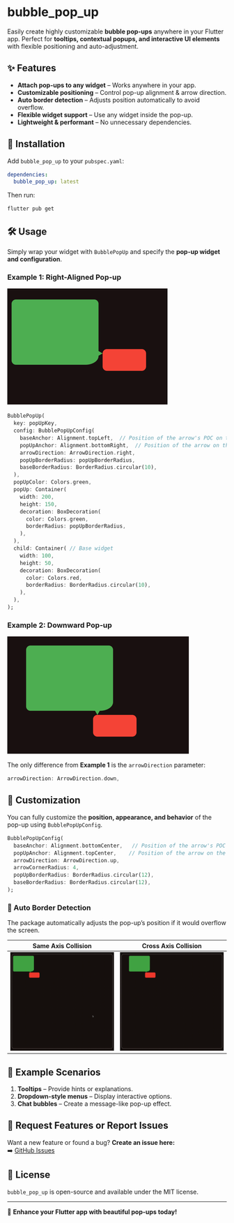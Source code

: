 # bubble_pop_up

Easily create highly customizable **bubble pop-ups** anywhere in your Flutter app. Perfect for **tooltips, contextual popups, and interactive UI elements** with flexible positioning and auto-adjustment.

## ✨ Features

- **Attach pop-ups to any widget** – Works anywhere in your app.
- **Customizable positioning** – Control pop-up alignment & arrow direction.
- **Auto border detection** – Adjusts position automatically to avoid overflow.
- **Flexible widget support** – Use any widget inside the pop-up.
- **Lightweight & performant** – No unnecessary dependencies.

## 🚀 Installation

Add `bubble_pop_up` to your `pubspec.yaml`:

```yaml
dependencies:
  bubble_pop_up: latest
```

Then run:

```sh
flutter pub get
```

## 🛠️ Usage

Simply wrap your widget with `BubblePopUp` and specify the **pop-up widget and configuration**.

### Example 1: Right-Aligned Pop-up

![Example 1](documentation/top_left-bottom_right_right.png)

```dart
BubblePopUp(
  key: popUpKey,
  config: BubblePopUpConfig(
    baseAnchor: Alignment.topLeft,  // Position of the arrow's POC on the base widget
    popUpAnchor: Alignment.bottomRight,  // Position of the arrow on the pop-up widget
    arrowDirection: ArrowDirection.right,
    popUpBorderRadius: popUpBorderRadius,
    baseBorderRadius: BorderRadius.circular(10),
  ),
  popUpColor: Colors.green,
  popUp: Container(
    width: 200,
    height: 150,
    decoration: BoxDecoration(
      color: Colors.green,
      borderRadius: popUpBorderRadius,
    ),
  ),
  child: Container( // Base widget
    width: 100,
    height: 50,
    decoration: BoxDecoration(
      color: Colors.red,
      borderRadius: BorderRadius.circular(10),
    ),
  ),
);
```

### Example 2: Downward Pop-up

![Example 2](documentation/top_left-bottom_right-down.png)

The only difference from **Example 1** is the `arrowDirection` parameter:

```dart
arrowDirection: ArrowDirection.down,
```

## 🎨 Customization

You can fully customize the **position, appearance, and behavior** of the pop-up using `BubblePopUpConfig`.

```dart
BubblePopUpConfig(
  baseAnchor: Alignment.bottomCenter,   // Position of the arrow's POC on the base widget
  popUpAnchor: Alignment.topCenter,    // Position of the arrow on the pop-up widget
  arrowDirection: ArrowDirection.up,
  arrowCornerRadius: 4,
  popUpBorderRadius: BorderRadius.circular(12),
  baseBorderRadius: BorderRadius.circular(12),
);
```

### 🔄 Auto Border Detection
The package automatically adjusts the pop-up’s position if it would overflow the screen.

| Same Axis Collision | Cross Axis Collision |
|---------------------|----------------------|
| ![same-axis](documentation/same-axis-collision.gif) | ![cross-axis](documentation/cross-axis-collision.gif) |

## 📌 Example Scenarios

1. **Tooltips** – Provide hints or explanations.
2. **Dropdown-style menus** – Display interactive options.
3. **Chat bubbles** – Create a message-like pop-up effect.

## 📢 Request Features or Report Issues

Want a new feature or found a bug? **Create an issue here:**  
➡️ [GitHub Issues](https://github.com/vishnuagbly/bubble_pop_up/issues)

## 📝 License

`bubble_pop_up` is open-source and available under the MIT license.

---

🚀 **Enhance your Flutter app with beautiful pop-ups today!**

